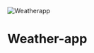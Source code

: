 ![Weatherapp](https://user-images.githubusercontent.com/87607541/162624864-33efae5b-5bf1-44c0-9f54-b37e93332552.jpeg)
# Weather-app
